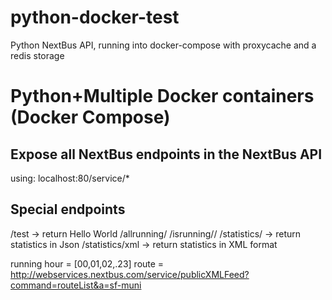 # python-docker-test
Python NextBus API, running into docker-compose with proxycache and a redis storage

# Python+Multiple Docker containers (Docker Compose)


## Expose all NextBus endpoints in the NextBus API

using: 
localhost:80/service/*

## Special endpoints

/test -> return Hello World
/allrunning/<runninghour>
/isrunning/<runninghour>/<route>
/statistics/ -> return statistics in Json
/statistics/xml -> return statistics in XML format


running hour = [00,01,02,.23]
route        = http://webservices.nextbus.com/service/publicXMLFeed?command=routeList&a=sf-muni
